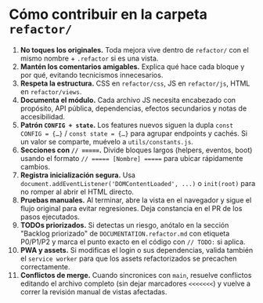 # Cómo contribuir en la carpeta `refactor/`

1. **No toques los originales.** Toda mejora vive dentro de `refactor/` con el mismo nombre + `.refactor` si es una vista.
2. **Mantén los comentarios amigables.** Explica qué hace cada bloque y por qué, evitando tecnicismos innecesarios.
3. **Respeta la estructura.** CSS en `refactor/css`, JS en `refactor/js`, HTML en `refactor/views`.
4. **Documenta el módulo.** Cada archivo JS necesita encabezado con propósito, API pública, dependencias, efectos secundarios y notas de accesibilidad.
5. **Patrón `CONFIG + state`.** Los features nuevos siguen la dupla `const CONFIG = {…}` / `const state = {…}` para agrupar endpoints y cachés. Si un valor se comparte, muévelo a `utils/constants.js`.
6. **Secciones con `// =====`.** Divide bloques largos (helpers, eventos, boot) usando el formato `// ===== [Nombre] =====` para ubicar rápidamente cambios.
7. **Registra inicialización segura.** Usa `document.addEventListener('DOMContentLoaded', ...)` o `init(root)` para no romper al abrir el HTML directo.
8. **Pruebas manuales.** Al terminar, abre la vista en el navegador y sigue el flujo original para evitar regresiones. Deja constancia en el PR de los pasos ejecutados.
9. **TODOs priorizados.** Si detectas un riesgo, anótalo en la sección "Backlog priorizado" de `DOCUMENTATION.refactor.md` con etiqueta P0/P1/P2 y marca el punto exacto en el código con `// TODO:` si aplica.
10. **PWA y assets.** Si modificas el login o sus dependencias, valida también el `service worker` para que los assets refactorizados se precachen correctamente.
11. **Conflictos de merge.** Cuando sincronices con `main`, resuelve conflictos editando el archivo completo (sin dejar marcadores `<<<<<<<`) y vuelve a correr la revisión manual de vistas afectadas.
